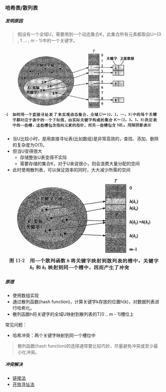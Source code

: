 ### 哈希表/散列表

##### 发明原因

>假设有一个全域U，需要用到一个动态集合K，此集合所有元素都取自U={0 , 1 ... , m - 1}中的一个关键字。

![直接寻址表](img/DirectAddressTableSample.png)

* 当U比较小时，是用直接寻址表(比如数组)是非常高效的，查找、添加、删除的复杂度为O(1)。
* 但当U变得很大
    * 存储整张U表变得不实际
    * 需要存储的集合K，对于U来说很小，则会浪费大量分配的空间
* 此时使用散列表，可以保证效率的同时，大大减少所需的空间

![哈希表示例(包含冲突)](img/HashTableConflict.png)

##### 原理

* 使用数组实现
* 通过散列函数(hash function)，计算关键字k存放的位置h(k)，对数据列表进行哈希化。
* 散列函数h将关键字的全域U映射到散列表的T[0 .. m - 1]槽位上

常见问题：

* 哈希冲突：两个关键字映射到同一个槽位中
>散列函数(hash function)的选择通常要比较巧妙，尽量避免冲突或至少最小化冲突。

##### 冲突解决

* [链接法](conflict/ChainedHash.md)
* [开放寻址法](conflict/OpenAddressingHash.md)